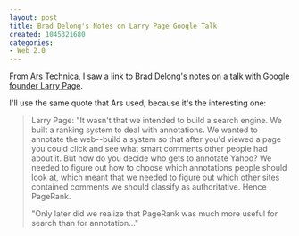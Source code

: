 ```yaml
--- 
layout: post
title: Brad Delong's Notes on Larry Page Google Talk
created: 1045321680
categories: 
- Web 2.0
---
```

From <a href="http://www.arstechnica.com">Ars Technica</a>, I saw a link to <a href="http://www.j-bradford-delong.net/movable_type/2003_archives/000032.html#000032">Brad Delong's notes on a talk with Google founder Larry Page</a>.

I'll use the same quote that Ars used, because it's the interesting one:
<blockquote>Larry Page: "It wasn't that we intended to build a search engine. We built a ranking system to deal with annotations. We wanted to annotate the web--build a system so that after you'd viewed a page you could click and see what smart comments other people had about it. But how do you decide who gets to annotate Yahoo? We needed to figure out how to choose which annotations people should look at, which meant that we needed to figure out which other sites contained comments we should classify as authoritative. Hence PageRank. 

"Only later did we realize that PageRank was much more useful for search than for annotation..."</blockquote>

